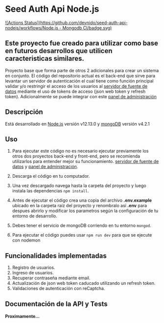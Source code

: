 # Seed Auth Api Node.js

[![Actions Status](https://github.com/devnido/seed-auth-api-nodejs/workflows/Node.js - Mongodb CI/badge.svg)](https://github.com/devnido/seed-auth-api-nodejs/actions)

## Este proyecto fue creado para utilizar como base en futuros desarrollos que utilicen caracteristicas similares.

Proyecto base que forma parte de otros 2 adicionales para crear un sistema en conjunto. El código del repositorio actual es el back-end que sirve para levantar un servidor de autenticación el cual tiene como función principal validar y/o restringir el acceso de los usuarios al [servidor de fuente de datos](https://github.com/devnido/seed-resource-api-nodejs) mediante el uso de tokens de acceso (json web token y refresh token). Adicionalmente se puede integrar con este [panel de administración](https://github.com/devnido/seed-admin-panel-angular)

## Descripción

Está desarrollado en [Node.js](https://nodejs.org/es/) versión v12.13.0 y [mongoDB](https://www.mongodb.com/es) versión v4.2.1

## Uso 

1. Para ejecutar este código no es necesario ejecutar previamente los otros dos proyectos back-end y front-end, pero se recomienda utilizarlos para entender mejor su funcionamiento. [servidor de fuente de datos](https://github.com/devnido/seed-resource-api-nodejs) y [panel de administración](https://github.com/devnido/seed-admin-panel-angular). 

2. Descarga el código en tu computador.

3. Una vez descargado navega hasta la carpeta del proyecto  y luego instala las dependencias `npm install`.

4. Antes de ejecutar el código crea una copia del archivo **.env.example** ubicado en la carpeta raíz del proyecto y renombralo así **.env** para despues abrirlo y modificar los parametros según la configuración de tu entorno de desarrollo.

5. Debes tener el servicio de mongoDB corriendo en tu entorno `mongod`.

6. Para ejecutar el código puedes usar `npm run dev` para que se ejecute con nodemon

## Funcionalidades implementadas 

1. Registro de usuarios.
2. Ingreso de usuarios.
3. Recuperar contraseña mediante email.
4. Actualización de json web token caducado utilizando un refresh token.
5. Validaciones de autenticación con reCaptcha.

## Documentación de la API y Tests

#### Proximamente...